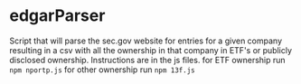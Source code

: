 # edgarParser

Script that will parse the sec.gov website for entries for a given company resulting in a csv with all the ownership in that company in ETF's or publicly disclosed ownership.
Instructions are in the js files. for ETF ownership run `npm nportp.js` for other ownership run `npm 13f.js`
